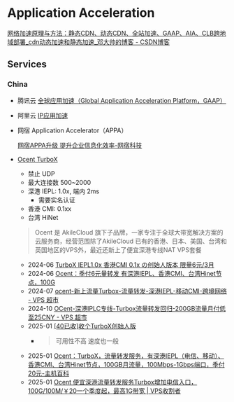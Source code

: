 # Application Acceleration
[网络加速原理与方法：静态CDN、动态CDN、全站加速、GAAP、AIA、CLB跨地域部署_cdn动态加速和静态加速_邓大帅的博客 - CSDN博客](https://blog.csdn.net/deng_xj/article/details/109679797)

## Services
### China
- 腾讯云 [全球应用加速（Global Application Acceleration Platform，GAAP）](https://cloud.tencent.com/product/gaap)
- 阿里云 [IP应用加速](https://help.aliyun.com/document_detail/113219.html)
- 网宿 Application Accelerator（APPA）

  [网宿APPA升级 提升企业信息化效率-网宿科技](https://www.wangsu.com/news/content/NEWS/620)

- [Ocent TurboX](https://ocent.net/shop/turbox/)
  - 禁止 UDP
  - 最大连接数 500~2000
  - 深港 IEPL: 1.0x, 端内 2ms
    - 需要实名认证
  - 香港 CMI: 0.1xx
  - 台湾 HiNet
  
  > Ocent 是 AkileCloud 旗下子品牌，一家专注于全球大带宽解决方案的云服务商，经营范围除了AkileCloud 已有的香港、日本、美国、台湾和英国地区的VPS外，最近还新上了便宜深港专线NAT VPS套餐

  - 2024-06 [TurboX IEPL1.0x 香港CMI 0.1x の创始人版本 限量6元/3月](https://www.nodeseek.com/post-127081-1)
  - 2024-06 [Ocent：季付6元量转发 有深港IEPL、香港CMI、台湾Hinet节点，100G](https://www.nodeseek.com/post-127132-1)
  - 2024-07 [ocent-新上流量Turbox-流量转发-深港IEPL-移动CMI-跨境网络 - VPS 超市](https://www.bestcheapvps.org/posts/ocent/ocent-turbox-iplc-iepl-hongkong-cmi-forward/)
  - 2024-10 [OCent-深港IPLC专线-Turbox流量转发回归-200GB流量月付低至25CNY - VPS 超市](https://www.bestcheapvps.org/posts/ocent/ocent-flyback-shenzhen-nat-iplc-turbox-forword-ssh/)
  - 2025-01 [\[40已收\]收个TurboX创始人版](https://www.nodeseek.com/post-233391-1)
    - > 可用性不高 速度也一般
  - 2025-01 [Ocent：TurboX，流量转发服务，有深港IEPL（电信、移动）、香港CMI、台湾Hinet节点，100GB月流量，100Mbps-1Gbps端口，季付20元-主机百科](https://zhujiwiki.com/38163/)
  - 2025-01 [Ocent 便宜深港流量转发服务Turbox增加电信入口，100G/100M/￥20一个季度起，最高1G带宽 | VPS收割者](https://www.idcoffer.com/archives/14762)
